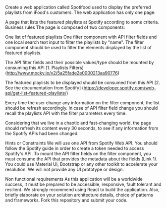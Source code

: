 Create a web application called Spotifood used to display the preferred playlists from iFood's customers. The web application has only one page:

A page that lists the featured playlists at Spotify according to some criteria.
Business rules
The page is composed of two components:

One list of featured playlists
One filter component with API filter fields and one local search text input to filter the playlists by "name".
The filter component should be used to filter the elements displayed by the list of featured playlists.

The API filter fields and their possible values/type should be mounted by consuming this API 
[1. Playlists Filters] (http://www.mocky.io/v2/5a25fade2e0000213aa90776)

The featured playlists to be displayed should be consumed from this API 
[2. See the documentation from Spotify] (https://developer.spotify.com/web-api/get-list-featured-playlists/)

Every time the user change any information on the filter component, the list should be refresh accordingly. In case of API filter field change you should recall the playlists API with the filter parameters every time.

Considering that we live in a chaotic and fast-changing world, the page should refresh its content every 30 seconds, to see if any information from the Spotify APIs had been changed.

Hints or Constraints
We will use one API from Spotify Web API. You should follow the Spotify guide in order to create a token needed to access Spotify's API. To mount the API filter fields on the filter component, you must consume the API that provides the metadata about the fields (Link 1). You could use Material UI, Bootstrap or any other toolkit to accelerate your resolution. We will not provide any UI prototype or design.

Non functional requirements
As this application will be a worldwide success, it must be prepared to be accessible, responsive, fault tolerant and resilient. We strongly recommend using React to build the application. Also, briefly elaborate on your solution architecture details, choice of patterns and frameworks. Fork this repository and submit your code.